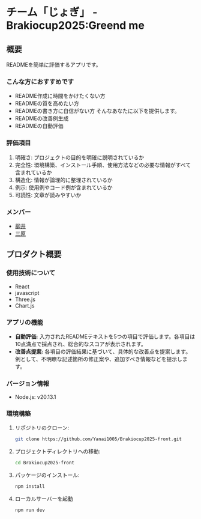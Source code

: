  # チーム「じょぎ」 - Brakiocup2025:Greend me
## 概要
READMEを簡単に評価するアプリです。
### こんな方におすすめです
- README作成に時間をかけたくない方
- READMEの質を高めたい方
- READMEの書き方に自信がない方
そんなあなたに以下を提供します。
- READMEの改善例生成
- READMEの自動評価
### 評価項目
1. 明確さ: プロジェクトの目的を明確に説明されているか
2. 完全性:  環境構築、インストール手順、使用方法などの必要な情報がすべて含まれているか
3. 構造化: 情報が論理的に整理されているか
4. 例示: 使用例やコード例が含まれているか
5. 可読性: 文章が読みやすいか
### メンバー
- [柳井](https://github.com/Yanai1005)
- [三原](https://github.com/NazonoKansatugata)

## プロダクト概要
### 使用技術について
- React
- javascript
- Three.js
- Chart.js
### アプリの機能

* **自動評価:** 入力されたREADMEテキストを5つの項目で評価します。各項目は10点満点で採点され、総合的なスコアが表示されます。
* **改善点提案:** 各項目の評価結果に基づいて、具体的な改善点を提案します。例として、不明瞭な記述箇所の修正案や、追加すべき情報などを提示します。

### バージョン情報
- Node.js: v20.13.1

### 環境構築 
1. リポジトリのクローン:
   ```bash
   git clone https://github.com/Yanai1005/Brakiocup2025-front.git
   ```
2. プロジェクトディレクトリへの移動:
   ```bash
   cd Brakiocup2025-front
   ```
3. パッケージのインストール:
   ```bash
   npm install
   ```
4. ローカルサーバーを起動
   ```bash
   npm run dev
   ```
